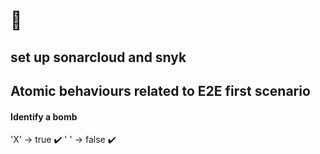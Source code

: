 # 🍅 
## set up sonarcloud and snyk
## Atomic behaviours related to E2E first scenario
#### Identify a bomb
'X' -> true ✔️
' ' -> false ✔️
